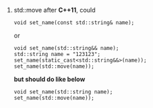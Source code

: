 1. std::move
    after **C++11**, could

    `void set_name(const std::string& name);`

    or

    ```
    void set_name(std::string&& name);
    std::string name = "123123";
    set_name(static_cast<std::string&&>(name));
    set_name(std::move(name));
    ```
    **but should do like below**
    ```
    void set_name(std::string name);
    set_name(std::move(name));
    ```
